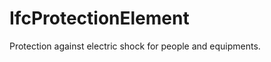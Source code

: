 IfcProtectionElement
====================
Protection against electric shock for people and equipments.


